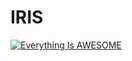 # IRIS

[![Everything Is AWESOME](https://i.ytimg.com/vi/AVrRra4G8Rk/hqdefault.jpg)](https://www.youtube.com/watch?v=AVrRra4G8Rk "IRIS PRESENTATION")
